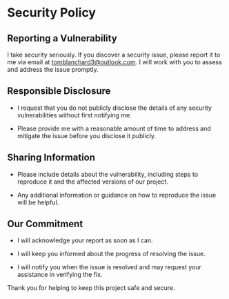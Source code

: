# Security Policy

## Reporting a Vulnerability

I take security seriously. If you discover a security issue, please report it to me via email at tomblanchard3@outlook.com. I will work with you to assess and address the issue promptly.

## Responsible Disclosure

- I request that you do not publicly disclose the details of any security vulnerabilities without first notifying me.

- Please provide me with a reasonable amount of time to address and mitigate the issue before you disclose it publicly.

## Sharing Information

- Please include details about the vulnerability, including steps to reproduce it and the affected versions of our project.

- Any additional information or guidance on how to reproduce the issue will be helpful.

## Our Commitment

- I will acknowledge your report as soon as I can.

- I will keep you informed about the progress of resolving the issue.

- I will notify you when the issue is resolved and may request your assistance in verifying the fix.

Thank you for helping to keep this project safe and secure.



